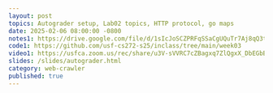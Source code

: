 ```yaml
---
layout: post
topics: Autograder setup, Lab02 topics, HTTP protocol, go maps
date: 2025-02-06 08:00:00 -0800
notes1: https://drive.google.com/file/d/1sIcJoSCZPRFqSSaCgUQuTr7Aj8qQ3tDL/view?usp=sharing
code1: https://github.com/usf-cs272-s25/inclass/tree/main/week03
video1: https://usfca.zoom.us/rec/share/u3V-sVVRC7cZBagxq7ZlQgxX_DbEGbB3nJVYUQmIFVPps7u_VOAvDxCV3UoNklEA.mVPlFYxPBFs8qXui
slides: /slides/autograder.html
category: web-crawler
published: true
---
```

